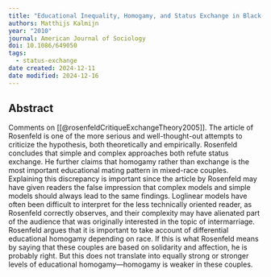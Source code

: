 ```yaml
---
title: "Educational Inequality, Homogamy, and Status Exchange in Black-White Intermarriage: A Comment on Rosenfeld"
authors: Matthijs Kalmijn
year: "2010"
journal: American Journal of Sociology
doi: 10.1086/649050
tags:
  - status-exchange
date created: 2024-12-11
date modified: 2024-12-16
---
```


## Abstract

Comments on [[@rosenfeldCritiqueExchangeTheory2005]]. The article of Rosenfeld is one of the more serious and well-thought-out attempts to criticize the hypothesis, both theoretically and empirically. Rosenfeld concludes that simple and complex approaches both refute status exchange. He further claims that homogamy rather than exchange is the most important educational mating pattern in mixed-race couples. Explaining this discrepancy is important since the article by Rosenfeld may have given readers the false impression that complex models and simple models should always lead to the same findings. Loglinear models have often been difficult to interpret for the less technically oriented reader, as Rosenfeld correctly observes, and their complexity may have alienated part of the audience that was originally interested in the topic of intermarriage. Rosenfeld argues that it is important to take account of differential educational homogamy depending on race. If this is what Rosenfeld means by saying that these couples are based on solidarity and affection, he is probably right. But this does not translate into equally strong or stronger levels of educational homogamy—homogamy is weaker in these couples.
